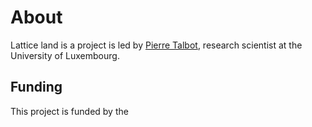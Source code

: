 # About

Lattice land is a project is led by [Pierre Talbot](http://hyc.io), research scientist at the University of Luxembourg.


## Funding

This project is funded by the
